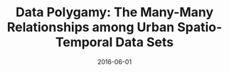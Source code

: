 ---
title: "Data Polygamy: The Many-Many Relationships among Urban Spatio-Temporal Data Sets"
collection: talks
type: ""
permalink: /talks/2016-data-polygamy-sigmod
venue: "International Conference on Management of Data (SIGMOD)"
date: 2016-06-01
location: "San Francisco, CA"
presentation: '../files/presentations/chirigati-sigmod16.pdf'
---